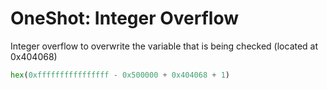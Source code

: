 # OneShot: Integer Overflow 

Integer overflow to overwrite the variable that is being checked (located at 0x404068)

```python
hex(0xffffffffffffffff - 0x500000 + 0x404068 + 1)
```
